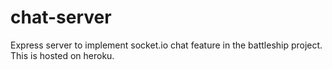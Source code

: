 # chat-server

Express server to implement socket.io chat feature in the battleship project. This is hosted on heroku.
